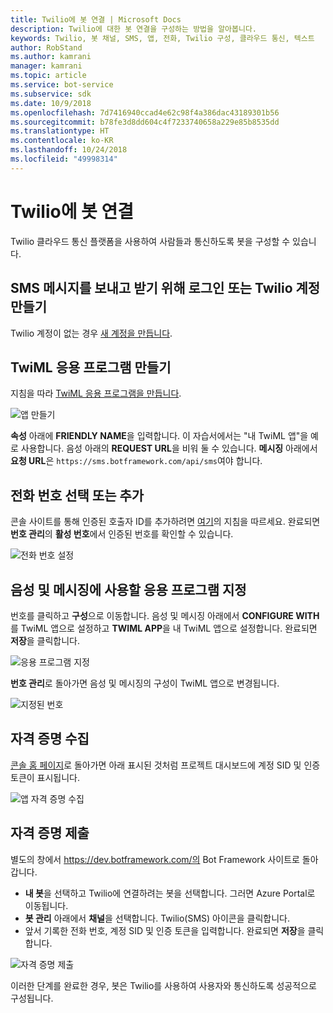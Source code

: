 ```yaml
---
title: Twilio에 봇 연결 | Microsoft Docs
description: Twilio에 대한 봇 연결을 구성하는 방법을 알아봅니다.
keywords: Twilio, 봇 채널, SMS, 앱, 전화, Twilio 구성, 클라우드 통신, 텍스트
author: RobStand
ms.author: kamrani
manager: kamrani
ms.topic: article
ms.service: bot-service
ms.subservice: sdk
ms.date: 10/9/2018
ms.openlocfilehash: 7d7416940ccad4e62c98f4a386dac43189301b56
ms.sourcegitcommit: b78fe3d8dd604c4f7233740658a229e85b8535dd
ms.translationtype: HT
ms.contentlocale: ko-KR
ms.lasthandoff: 10/24/2018
ms.locfileid: "49998314"
---
```

# <a name="connect-a-bot-to-twilio"></a>Twilio에 봇 연결

Twilio 클라우드 통신 플랫폼을 사용하여 사람들과 통신하도록 봇을 구성할 수 있습니다.

## <a name="log-in-to-or-create-a-twilio-account-for-sending-and-receiving-sms-messages"></a>SMS 메시지를 보내고 받기 위해 로그인 또는 Twilio 계정 만들기

Twilio 계정이 없는 경우 <a href="https://www.twilio.com/try-twilio" target="_blank">새 계정을 만듭니다</a>.

## <a name="create-a-twiml-application"></a>TwiML 응용 프로그램 만들기

지침을 따라 <a href="https://support.twilio.com/hc/en-us/articles/223180928-How-Do-I-Create-a-TwiML-App-" target="_blank">TwiML 응용 프로그램을 만듭니다</a>.

![앱 만들기](~/media/channels/twi-StepTwiml.png)

**속성** 아래에 **FRIENDLY NAME**을 입력합니다. 이 자습서에서는 "내 TwiML 앱"을 예로 사용합니다. 음성 아래의 **REQUEST URL**을 비워 둘 수 있습니다. **메시징** 아래에서 **요청 URL**은 `https://sms.botframework.com/api/sms`여야 합니다.

## <a name="select-or-add-a-phone-number"></a>전화 번호 선택 또는 추가

콘솔 사이트를 통해 인증된 호출자 ID를 추가하려면 <a href = "https://support.twilio.com/hc/en-us/articles/223180048-Adding-a-Verified-Phone-Number-or-Caller-ID-with-Twilio" target="_blank">여기</a>의 지침을 따르세요. 완료되면 **번호 관리**의 **활성 번호**에서 인증된 번호를 확인할 수 있습니다.

![전화 번호 설정](~/media/channels/twi-StepPhone.png)

## <a name="specify-application-to-use-for-voice-and-messaging"></a>음성 및 메시징에 사용할 응용 프로그램 지정

번호를 클릭하고 **구성**으로 이동합니다. 음성 및 메시징 아래에서 **CONFIGURE WITH**를 TwiML 앱으로 설정하고 **TWIML APP**을 내 TwiML 앱으로 설정합니다. 완료되면 **저장**을 클릭합니다.

![응용 프로그램 지정](~/media/channels/twi-StepPhone2.png)

**번호 관리**로 돌아가면 음성 및 메시징의 구성이 TwiML 앱으로 변경됩니다.

![지정된 번호](~/media/channels/twi-StepPhone3.png)


## <a name="gather-credentials"></a>자격 증명 수집

[콘솔 홈 페이지](https://www.twilio.com/console/)로 돌아가면 아래 표시된 것처럼 프로젝트 대시보드에 계정 SID 및 인증 토큰이 표시됩니다.

![앱 자격 증명 수집](~/media/channels/twi-StepAuth.png)

## <a name="submit-credentials"></a>자격 증명 제출

별도의 창에서 https://dev.botframework.com/의 Bot Framework 사이트로 돌아갑니다. 

- **내 봇**을 선택하고 Twilio에 연결하려는 봇을 선택합니다. 그러면 Azure Portal로 이동됩니다.
- **봇 관리** 아래에서 **채널**을 선택합니다. Twilio(SMS) 아이콘을 클릭합니다.
- 앞서 기록한 전화 번호, 계정 SID 및 인증 토큰을 입력합니다. 완료되면 **저장**을 클릭합니다.

![자격 증명 제출](~/media/channels/twi-StepSubmit.png)

이러한 단계를 완료한 경우, 봇은 Twilio를 사용하여 사용자와 통신하도록 성공적으로 구성됩니다.